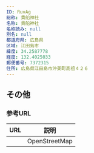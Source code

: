 ```yaml
---
ID: RuvAg
総称: 貴船神社
名称: 貴船神社
名称読み: null
別名: null
都道府県: 広島県
区域: 江田島市
緯度: 34.2587778
経度: 132.4025033
郵便番号: 7372315
住所: 広島県江田島市沖美町高祖４２６
---
```


## その他

### 参考URL

| URL | 説明          |
| --- | ------------- |
|     | OpenStreetMap |
